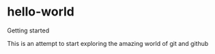# hello-world
Getting started

This is an attempt to start exploring the amazing world of git and github
